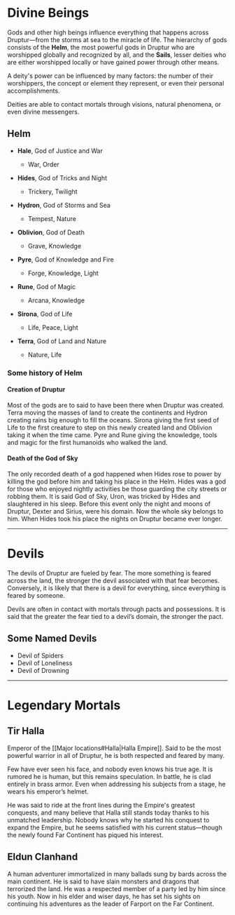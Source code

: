 # Divine Beings

Gods and other high beings influence everything that happens across Druptur—from the storms at sea to the miracle of life. The hierarchy of gods consists of the **Helm**, the most powerful gods in Druptur who are worshipped globally and recognized by all, and the **Sails**, lesser deities who are either worshipped locally or have gained power through other means.

A deity's power can be influenced by many factors: the number of their worshippers, the concept or element they represent, or even their personal accomplishments.

Deities are able to contact mortals through visions, natural phenomena, or even divine messengers.

## Helm

- **Hale**, God of Justice and War
    - War, Order
        
- **Hides**, God of Tricks and Night
    - Trickery, Twilight
        
- **Hydron**, God of Storms and Sea
    - Tempest, Nature
        
- **Oblivion**, God of Death
    - Grave, Knowledge
        
- **Pyre**, God of Knowledge and Fire
    - Forge, Knowledge, Light
        
- **Rune**, God of Magic
    - Arcana, Knowledge
        
- **Sirona**, God of Life
    - Life, Peace, Light
        
- **Terra**, God of Land and Nature
    - Nature, Life
        

### Some history of Helm

#### Creation of Druptur

Most of the gods are to said to have been there when Druptur was created. Terra moving the masses of land to create the continents and Hydron creating rains big enough to fill the oceans. Sirona giving the first seed of Life to the first creature to step on this newly created land and Oblivion taking it when the time came. Pyre and Rune giving the knowledge, tools and magic for the first humanoids who walked the land.

#### Death of the God of Sky

The only recorded death of a god happened when Hides rose to power by killing the god before him and taking his place in the Helm. Hides was a god for those who enjoyed nightly activities be those guarding the city streets or robbing them. It is said God of Sky, Uron, was tricked by Hides and slaughtered in his sleep. Before this event only the night and moons of Druptur, Dexter and Sirius, were his domain. Now the whole sky belongs to him. When Hides took his place the nights on Druptur became ever longer. 

---

# Devils

The devils of Druptur are fueled by fear. The more something is feared across the land, the stronger the devil associated with that fear becomes. Conversely, it is likely that there is a devil for everything, since everything is feared by someone.

Devils are often in contact with mortals through pacts and possessions. It is said that the greater the fear tied to a devil’s domain, the stronger the pact.

## Some Named Devils

- Devil of Spiders
- Devil of Loneliness
- Devil of Drowning

---

# Legendary Mortals

## Tir Halla

Emperor of the [[Major locations#Halla|Halla Empire]]. Said to be the most powerful warrior in all of Druptur, he is both respected and feared by many.

Few have ever seen his face, and nobody even knows his true age. It is rumored he is human, but this remains speculation. In battle, he is clad entirely in brass armor. Even when addressing his subjects from a stage, he wears his emperor’s helmet.

He was said to ride at the front lines during the Empire's greatest conquests, and many believe that Halla still stands today thanks to his unmatched leadership. Nobody knows why he started his conquest to expand the Empire, but he seems satisfied with his current status—though the newly found Far Continent has piqued his interest.

## Eldun Clanhand

A human adventurer immortalized in many ballads sung by bards across the main continent. He is said to have slain monsters and dragons that terrorized the land. He was a respected member of a party led by him since his youth. Now in his elder and wiser days, he has set his sights on continuing his adventures as the leader of Farport on the Far Continent.